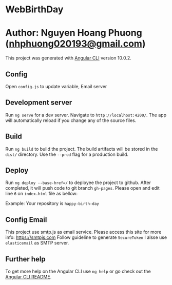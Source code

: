 # WebBirthDay
# Author: Nguyen Hoang Phuong (nhphuong020193@gmail.com)

This project was generated with [Angular CLI](https://github.com/angular/angular-cli) version 10.0.2.

## Config
Open `config.js` to update variable, Email server

## Development server

Run `ng serve` for a dev server. Navigate to `http://localhost:4200/`. The app will automatically reload if you change any of the source files.

## Build

Run `ng build` to build the project. The build artifacts will be stored in the `dist/` directory. Use the `--prod` flag for a production build.

## Deploy

Run `ng deploy --base-href=/` to deployee the project to github. After completed, it will push code to git branch `gh-pages`. Please open and edit line `6` on `index.html` file as bellow:

<base href="/<your-repository>/">

Example: Your repository is `happy-birth-day`

<base href="/happy-birth-day/">

## Config Email
This project use smtp.js as email service. Please access this site for more info: https://smtpjs.com
Follow guideline to generate `SecureToken`
I alsse use `elasticemail` as SMTP server.

## Further help

To get more help on the Angular CLI use `ng help` or go check out the [Angular CLI README](https://github.com/angular/angular-cli/blob/master/README.md).
